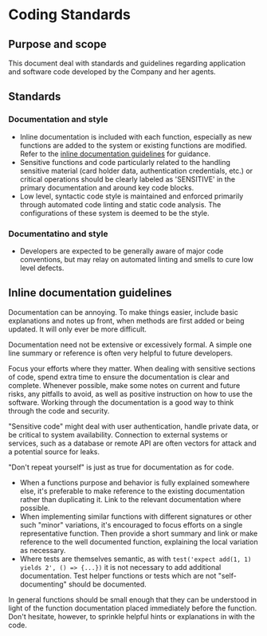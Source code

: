 
# Coding Standards

## Purpose and scope

This document deal with standards and guidelines regarding application and software code developed by the Company and her agents.

## Standards




### Documentation and style

* Inline documentation is included with each function, especially as new functions are added to the system or existing functions are modified. Refer to the [inline documentation guidelines](./Coding%20Standards.md#inline-documentation-guidelines) for guidance.
* Sensitive functions and code particularly related to the handling sensitive material (card holder data, authentication credentials, etc.) or critical operations should be clearly labeled as 'SENSITIVE' in the primary documentation and around key code blocks.
* Low level, syntactic code style is maintained and enforced primarily through automated code linting and static code analysis. The configurations of these system is deemed to be the style.

### Documentatino and style

* Developers are expected to be generally aware of major code conventions, but may relay on automated linting and smells to cure low level defects.



## Inline documentation guidelines

Documentation can be annoying. To make things easier, include basic explanations and notes up front, when methods are first added or being updated. It will only ever be more difficult.

Documentation need not be extensive or excessively formal. A simple one line summary or reference is often very helpful to future developers.

Focus your efforts where they matter. When dealing with sensitive sections of code, spend extra time to ensure the documentation is clear and complete. Whenever possible, make some notes on current and future risks, any pitfalls to avoid, as well as positive instruction on how to use the software. Working through the documentation is a good way to think through the code and security.

"Sensitive code" might deal with user authentication, handle private data, or be critical to system availability. Connection to external systems or services, such as a database or remote API are often vectors for attack and a potential source for leaks.

"Don't repeat yourself" is just as true for documentation as for code.
* When a functions purpose and behavior is fully explained somewhere else, it's preferable to make reference to the existing documentation rather than duplicating it. Link to the relevant documentation where possible.
* When implementing similar functions with different signatures or other such "minor" variations, it's encouraged to focus efforts on a single representative function. Then provide a short summary and link or make reference to the well documented function, explaining the local variation as necessary.
* Where tests are themselves semantic, as with `test('expect add(1, 1) yields 2', () => {...})` it is not necessary to add additional documentation. Test helper functions or tests which are not "self-documenting" should be documented.

In general functions should be small enough that they can be understood in light of the function documentation placed immediately before the function. Don't hesitate, however, to sprinkle helpful hints or explanations in with the code.
